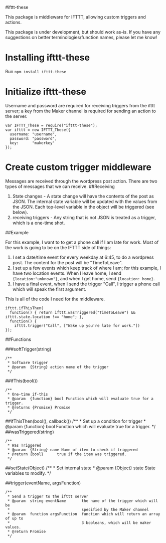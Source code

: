 #ifttt-these

This package is middleware for IFTTT, allowing custom triggers and actions. 

This package is under development, but should work as-is. If you have any suggestions on better terminologies/function names, please let me know!

# Installing ifttt-these
Run `npm install ifttt-these`

# Initialize ifttt-these

Username and password are required for receiving triggers from the ifttt server; a key from the Maker channel is required for sending an action to the server.

    var IFTTT_These = require("ifttt-these");
    var ifttt = new IFTTT_These({
      username: "username",
      password: "password", 
      key:      "makerkey"
    });

# Create custom trigger middleware
Messages are received through the wordpress post action. There are two types of messages that we can receive. 
##Receiving
1. State changes - A state change will have the contents of the post as JSON. The internal state variable will be updated with the values from the JSON. Each top-level variable in the object will be triggered (see below).
2. receiving triggers - Any string that is not JSON is treated as a trigger, which is a one-time shot.

##Example


For this example, I want to to get a phone call if I am late for work. Most of the work is going to be on the IFTTT side of things:

1. I set a date/time event for every weekday at 6:45, to do a wordpress post. The content for the post will be "TimeToLeave".
2. I set up a few events which keep track of where I am; for this example, I have two location events. When I leave home, I send `{location:"unknown"}`, and when I get home, send `{location: home}`.
3. I have a final event, when I send the trigger "Call", I trigger a phone call which will speak the first argument.


This is all of the code I need for the middleware.

    ifttt.ifThisThen(
      function() { return ifttt.wasTriggered("TimeToLeave") && ifttt.state.location !== "home"; },
      function() { 
        ifttt.trigger("Call", ["Wake up you're late for work."]) 
    });

##Functions

###softTrigger(string)

    /**
     * Software trigger
     * @param  {String} action name of the trigger
     */
    

##ifThis(bool()) 

    /**
     * One-time if-this
     * @param  {function} bool Function which will evaluate true for a trigger.
     * @returns {Promise} Promise
     */

##ifThisThen(bool(), callback())
    /**
     * Set up a condition for trigger
     * @param  {function} bool Function which will evaluate true for a trigger.
     */
##wasTriggered(string)

    /**
     * Was Triggered
     * @param  {String} name Name of item to check if triggered
     * @return {bool}      true if the item was triggered.
     */
  
##setState(Object)
    /**
     * Set internal state
     * @param {Object} state State variables to modify.
     */


##trigger(eventName, argsFunction)

    /**
     * Send a trigger to the ifttt server 
     * @param  string eventName       the name of the trigger which will be 
     *                                specified by the Maker channel
     * @param  function argsFunction  function which will return an array of up to 
     *                                3 booleans, which will be maker values.
     * @return Promise              
     */
